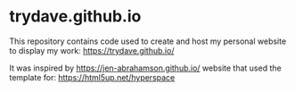 # trydave.github.io

This repository contains code used to create and host my personal website to display my work: https://trydave.github.io/

It was inspired by https://jen-abrahamson.github.io/ website that used the template for: https://html5up.net/hyperspace
